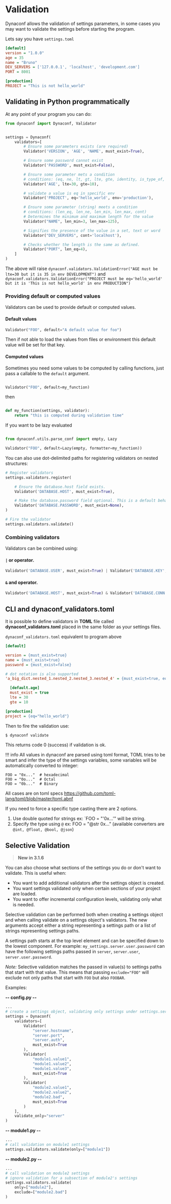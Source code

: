 # Validation

Dynaconf allows the validation of settings parameters, in some cases you may want to validate the settings before starting the program.

Lets say you have `settings.toml`

```ini
[default]
version = "1.0.0"
age = 35
name = "Bruno"
DEV_SERVERS = ['127.0.0.1', 'localhost', 'development.com']
PORT = 8001

[production]
PROJECT = "This is not hello_world"
```

## Validating in Python programmatically

At any point of your program you can do:

```python
from dynaconf import Dynaconf, Validator


settings = Dynaconf(
    validators=[
        # Ensure some parameters exists (are required)
        Validator('VERSION', 'AGE', 'NAME', must_exist=True),

        # Ensure some password cannot exist
        Validator('PASSWORD', must_exist=False),

        # Ensure some parameter mets a condition
        # conditions: (eq, ne, lt, gt, lte, gte, identity, is_type_of, is_in, is_not_in)
        Validator('AGE', lte=30, gte=10),

        # validate a value is eq in specific env
        Validator('PROJECT', eq='hello_world', env='production'),

        # Ensure some parameter (string) meets a condition
        # conditions: (len_eq, len_ne, len_min, len_max, cont)
        # Determines the minimum and maximum length for the value
        Validator("NAME", len_min=3, len_max=125),

        # Signifies the presence of the value in a set, text or word
        Validator("DEV_SERVERS", cont='localhost'),

        # Checks whether the length is the same as defined.
        Validator("PORT", len_eq=4),
    ]
)
```

The above will raise `dynaconf.validators.ValidationError("AGE must be lte=30 but it is 35 in env DEVELOPMENT")` and `dynaconf.validators.ValidationError("PROJECT must be eq='hello_world' but it is 'This is not hello_world' in env PRODUCTION")`


### Providing default or computed values


Validators can be used to provide default or computed values.

#### Default values

```py
Validator("FOO", default="A default value for foo")
```

Then if not able to load the values from files or environment this default value will be set for that key.


#### Computed values

Sometimes you need some values to be computed by calling functions, just pass a callable to the `default` argument.

```py

Validator("FOO", default=my_function)

```

then

```py

def my_function(settings, validator):
    return "this is computed during validation time"

```

If you want to be lazy evaluated

```py

from dynaconf.utils.parse_conf import empty, Lazy

Validator("FOO", default=Lazy(empty, formatter=my_function))

```

You can also use dot-delimited paths for registering validators on nested structures:

```python
# Register validators
settings.validators.register(

    # Ensure the database.host field exists.
    Validator('DATABASE.HOST', must_exist=True),

    # Make the database.password field optional. This is a default behavior.
    Validator('DATABASE.PASSWORD', must_exist=None),
)

# Fire the validator
settings.validators.validate()
```

### Combining validators

Validators can be combined using:


#### `|` **or** operator.

```py
Validator('DATABASE.USER', must_exist=True) | Validator('DATABASE.KEY', must_exist=True)
```

#### `&` **and** operator.

```py
Validator('DATABASE.HOST', must_exist=True) & Validator('DATABASE.CONN', must_exist=True)
```

## CLI and dynaconf_validators.toml

It is possible to define validators in **TOML** file called **dynaconf_validators.toml** placed in the same folder as your settings files.

`dynaconf_validators.toml` equivalent to program above

```ini
[default]

version = {must_exist=true}
name = {must_exist=true}
password = {must_exist=false}

# dot notation is also supported
'a_big_dict.nested_1.nested_2.nested_3.nested_4' = {must_exist=true, eq=1}

  [default.age]
  must_exist = true
  lte = 30
  gte = 10

[production]
project = {eq="hello_world"}
```

Then to fire the validation use:

```bash
$ dynaconf validate
```

This returns code 0 (success) if validation is ok.


!!! info
    All values in dynaconf are parsed using toml format, TOML tries to be smart
    and infer the type of the settings variables, some variables will be automatically
    converted to integer:

    FOO = "0x..."  # hexadecimal
    FOO = "0o..."  # Octal
    FOO = "0b..."  # Binary

All cases are on toml specs https://github.com/toml-lang/toml/blob/master/toml.abnf

If you need to force a specific type casting there are 2 options.

1. Use double quoted for strings ex: `FOO = "'0x...'"  will be string.
2. Specify the type using `@`  ex: FOO = "@str 0x..."
(available converters are `@int, @float, @bool, @json`)

## Selective Validation

> **New in 3.1.6**

You can also choose what sections of the settings you do or don't want to validate.
This is useful when:

 - You want to add additional validators after the settings object is created.
 - You want settings validated only when certain sections of your project are loaded.
 - You want to offer incremental configuration levels, validating only what is needed.

Selective validation can be performed both when creating a settings object and when calling validate on a settings object's validators. The new arguments accept either a string representing a settings path or a list of strings representing settings paths.

A settings path starts at the top level element and can be specified down to the lowest component. For example: `my_settings.server.user.password` can have the following settings paths passed in `server`, `server.user`, `server.user.password`.

*Note:* Selective validation matches the passed in value(s) to settings paths that start with that value. This means that passing `exclude="FOO"` will exclude not only paths that start with `FOO` but also `FOOBAR`.

Examples:

**-- config.py --**
```python
...
# create a settings object, validating only settings under settings.server
settings = Dynaconf(
    validators=[
        Validator(
            "server.hostname",
            "server.port",
            "server.auth",
            must_exist=True
        ),
        Validator(
            "module1.value1",
            "module1.value2",
            "module1.value3",
            must_exist=True
        ),
        Validator(
            "module2.value1",
            "module2.value2",
            "module2.bad",
            must_exist=True
        )
    ],
    validate_only="server"
)
```

**-- module1.py --**
```python
...
# call validation on module1 settings
settings.validators.validate(only=["module1"])
```

**-- module2.py --**
```python
...
# call validation on module2 settings
# ignore validation for a subsection of module2's settings
settings.validators.validate(
    only=["module2"],
    exclude=["module2.bad"]
)

```
